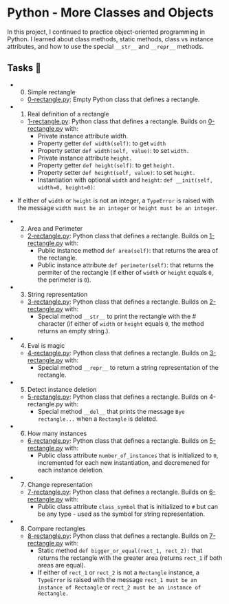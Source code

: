 # Python - More Classes and Objects
In this project, I continued to practice object-oriented programming in Python. I learned about class methods, static methods, class vs instance attributes, and how to use the special `__str__` and `__repr__` methods.

## Tasks 📃
- 0. Simple rectangle
  - [0-rectangle.py](https://github.com/richard-1257/alx-higher_level_programming/blob/master/0x08-python-more_classes/0-rectangle.py): Empty Python class that defines a rectangle.

- 1. Real definition of a rectangle
  - [1-rectangle.py](https://github.com/richard-1257/alx-higher_level_programming/blob/master/0x08-python-more_classes/1-rectangle.py): Python class that defines a rectangle. Builds on [0-rectangle.py](https://github.com/richard-1257/alx-higher_level_programming/blob/master/0x08-python-more_classes/0-rectangle.py) with:
    - Private instance attribute width.
    - Property getter `def width(self)`: to get `width`
    - Property setter `def width(self, value)`: to set `width.`
    - Private instance attribute `height.`
    - Property getter `def height(self)`: to get `height.`
    - Property setter `def height(self, value)`: to set `height.`
    - Instantiation with optional `width` and `height`: `def __init(self, width=0, height=0)`:
- If either of `width` or `height` is not an integer, a `TypeError` is raised with the message `width must be an integer` or `height must be an integer`. 

- 2. Area and Perimeter
  - [2-rectangle.py](https://github.com/richard-1257/alx-higher_level_programming/blob/master/0x08-python-more_classes/2-rectangle.py): Python class that defines a rectangle. Builds on [1-rectangle.py](https://github.com/richard-1257/alx-higher_level_programming/blob/master/0x08-python-more_classes/1-rectangle.py) with:
    - Public instance method `def area(self)`: that returns the area of the rectangle.
    - Public instance attribute `def perimeter(self)`: that returns the permiter of the rectangle (if either of `width` or `height` equals `0`, the perimeter is `0`).

- 3. String representation
  - [3-rectangle.py](https://github.com/richard-1257/alx-higher_level_programming/blob/master/0x08-python-more_classes/3-rectangle.py): Python class that defines a rectangle. Builds on [2-rectangle.py](https://github.com/richard-1257/alx-higher_level_programming/blob/master/0x08-python-more_classes/2-rectangle.py) with:
    - Special method `__str__` to print the rectangle with the # character (if either of `width` or `height` equals `0`, the method returns an empty string.). 

- 4. Eval is magic
  - [4-rectangle.py](https://github.com/richard-1257/alx-higher_level_programming/blob/master/0x08-python-more_classes/4-rectangle.py): Python class that defines a rectangle. Builds on [3-rectangle.py](https://github.com/richard-1257/alx-higher_level_programming/blob/master/0x08-python-more_classes/3-rectangle.py) with:
    - Special method `__repr__` to return a string representation of the rectangle. 

- 5. Detect instance deletion
  - [5-rectangle.py](https://github.com/richard-1257/alx-higher_level_programming/blob/master/0x08-python-more_classes/5-rectangle.py): Python class that defines a rectangle. Builds on 4-rectangle.py with:
    - Special method `__del__` that prints the message `Bye rectangle...` when a `Rectangle` is deleted. 

- 6. How many instances
  - [6-rectangle.py](https://github.com/richard-1257/alx-higher_level_programming/blob/master/0x08-python-more_classes/6-rectangle.py): Python class that defines a rectangle. Builds on [5-rectangle.py](https://github.com/richard-1257/alx-higher_level_programming/blob/master/0x08-python-more_classes/5-rectangle.py) with:
    - Public class attribute `number_of_instances` that is initialized to `0`, incremented for each new instantiation, and decremened for each instance deletion. 

- 7. Change representation
  - [7-rectangle.py](https://github.com/richard-1257/alx-higher_level_programming/blob/master/0x08-python-more_classes/7-rectangle.py): Python class that defines a rectangle. Builds on [6-rectangle.py](https://github.com/richard-1257/alx-higher_level_programming/blob/master/0x08-python-more_classes/6-rectangle.py) with:
    - Public class attribute `class_symbol` that is initialized to `#` but can be any type - used as the symbol for string representation. 

- 8. Compare rectangles
  - [8-rectangle.py](https://github.com/richard-1257/alx-higher_level_programming/blob/master/0x08-python-more_classes/8-rectangle.py): Python class that defines a rectangle. Builds on [7-rectangle.py](https://github.com/richard-1257/alx-higher_level_programming/blob/master/0x08-python-more_classes/7-rectangle.py) with:
    - Static method `def bigger_or_equal(rect_1, rect_2):` that returns the rectangle with the greater area (returns `rect_1` if both areas are equal).
    - If either of `rect_1` or `rect_2` is not a `Rectangle` instance, a `TypeError` is raised with the message `rect_1 must be an instance of Rectangle` or `rect_2 must be an instance of Rectangle.` 




















